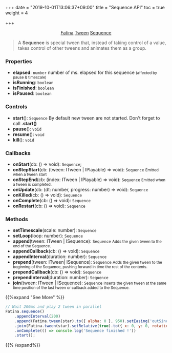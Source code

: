 +++
date = "2019-10-01T13:06:37+09:00"
title = "Sequence API"
toc = true
weight = 4

+++

<div style="text-align: center">
    <a class="btn btn-default" href="/Fatina/api/basic/">Fatina</a>
    <a class="btn btn-default" href="/Fatina/api/tween/">Tween</a>
    <a class="btn btn-primary" href="/Fatina/api/sequence/">Sequence</a>
</div>

<blockquote>
    <p>A <b>Sequence</b> is special tween that, instead of taking control of a value, takes control of other tweens and animates them as a group.</p>
</blockquote>

### Properties
* **elapsed**: `number` number of ms. elapsed for this sequence <small>(affected by pause &amp; timescale)</small>
* **isRunning**: `boolean`
* **isFinished**: `boolean`
* **isPaused**: `boolean`

### Controls
* **start**(): `Sequence` By default new tween are not started. Don't forget to call **.start()**
* **pause**(): `void`
* **resume**(): `void`
* **kill**(): `void`

### Callbacks
* **onStart**(cb: () => void): `Sequence`;
* **onStepStart**(cb: (tween: ITween | IPlayable) => void): `Sequence` <small>Emitted when a tween start</small>
* **onStepEnd**(cb: (index: ITween | IPlayable) => void): `Sequence` <small>Emitted when a tween is completed.</small>
* **onUpdate**(cb: (dt: number, progress: number) => void): `Sequence`
* **onKilled**(cb: () => void): `Sequence`
* **onComplete**(cb: () => void): `Sequence`
* **onRestart**(cb: () => void): `Sequence`

### Methods
* **setTimescale**(scale: number): `Sequence`
* **setLoop**(loop: number): `Sequence`
* **append**(tween: ITween | ISequence): `Sequence` <small>Adds the given tween to the end of the Sequence.</small>
* **appendCallback**(cb: () => void): `Sequence`
* **appendInterval**(duration: number): `Sequence`
* **prepend**(tween: ITween| ISequence): `Sequence` <small>Adds the given tween to the beginning of the Sequence, pushing forward in time the rest of the contents.</small>
* **prependCallback**(cb: () => void): `Sequence`
* **prependInterval**(duration: number): `Sequence`
* **join**(tween: ITween | ISequence): `Sequence` <small>Inserts the given tween at the same time position of the last tween or callback added to the Sequence.</small>

{{%expand "See More" %}}
```js
// Wait 200ms and play 2 tween in parallel
Fatina.sequence()
    .appendInterval(200)
    .append(Fatina.tween(star).to({ alpha: 0 }, 950).setEasing('outSine'))
    .join(Fatina.tween(star).setRelative(true).to({ x: 0, y: 0, rotation: 12}, 1600))
    .onComplete(() => console.log('Sequence finished !'))
    .start();
```
{{% /expand%}}